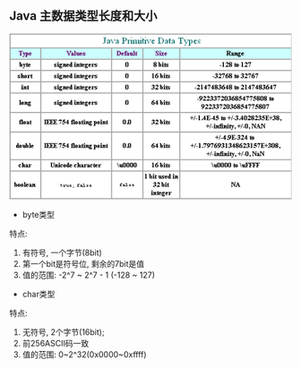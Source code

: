 ## Java 主数据类型长度和大小



 ![查看源图像](imgs/index.6.gif) 



- byte类型

特点: 

1. 有符号, 一个字节(8bit)
2. 第一个bit是符号位, 剩余的7bit是值
3. 值的范围: -2^7 ~ 2^7 - 1 (-128 ~ 127)

- char类型

特点: 

1. 无符号, 2个字节(16bit);
2. 前256ASCII码一致
3. 值的范围: 0~2^32(0x0000~0xffff)

